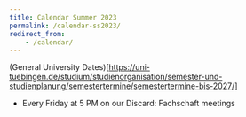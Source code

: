 ```yaml
---
title: Calendar Summer 2023
permalink: /calendar-ss2023/
redirect_from:
    - /calendar/
---
```



(General University Dates)[https://uni-tuebingen.de/studium/studienorganisation/semester-und-studienplanung/semestertermine/semestertermine-bis-2027/] 

- Every Friday at 5 PM on our Discard: Fachschaft meetings

